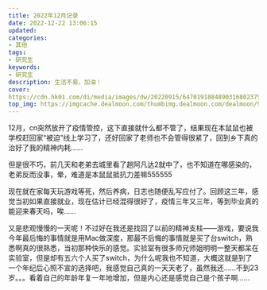 ```yaml
---
title: 2022年12月记录
date: 2022-12-22 13:06:15
updated:
categories: 
- 其他
tags: 
- 研究生
keywords:
- 研究生
description: 生活不易，加油！
cover: 
https://cdn.hk01.com/di/media/images/dw/20220915/647019188489031680237591.jpeg/fsGWlMsEmC5uuVorHyrhsSCH44ii3di9RoEj-0aBI_s?v=w1920r16_9
top_img: https://imgcache.dealmoon.com/thumbimg.dealmoon.com/dealmoon/99f/6c0/fdd/7aa4106d925b6f5e9b6bccf.jpg_1280_1280_3_3d22.jpg
---
```




12月，cn突然放开了疫情管控，这下直接就什么都不管了，结果现在本鼠鼠也被学校赶回家“被迫”线上学习了，还好回家了老师也不会管得很紧了，回到乡下真的治好了我的精神内耗……

但是很不巧，前几天和老弟去城里看了趟阿凡达2就中了，也不知道在哪感染的，老弟反而没事，晕，难道是本鼠鼠抵抗力差嘛555555

现在就在家每天玩游戏等死，然后养病，日志也随便乱写应付了。回顾这三年，感觉当初如果直接就业，现在估计已经混得很好了，疫情三年又三年，等到毕业真的能迎来春天吗，唉……

又是悲观慢慢的一天呢！不过好在我还是找回了以前的精神支柱——游戏，要说我今年最后悔的事情就是用Mac做深度，那最不后悔的事情就是买了台switch，熟悉啊真的很熟悉，当初那种快乐的感觉。实验室有很多师兄师姐明明一整天都呆在实验室，但是却有五六个人买了switch，为什么呢我也不知道，大概这就是到了一个年纪后心照不宣的选择吧，我感觉自己真的一天天老了，虽然我还……不到23岁。。。看着自己的年龄年复一年地增加，但是内心还是感觉自己是个孩子啊……

